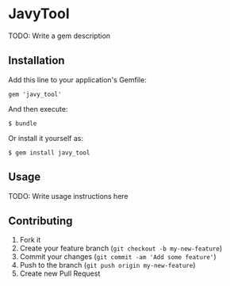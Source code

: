 # JavyTool

TODO: Write a gem description

## Installation

Add this line to your application's Gemfile:

    gem 'javy_tool'

And then execute:

    $ bundle

Or install it yourself as:

    $ gem install javy_tool

## Usage

TODO: Write usage instructions here

## Contributing

1. Fork it
2. Create your feature branch (`git checkout -b my-new-feature`)
3. Commit your changes (`git commit -am 'Add some feature'`)
4. Push to the branch (`git push origin my-new-feature`)
5. Create new Pull Request
